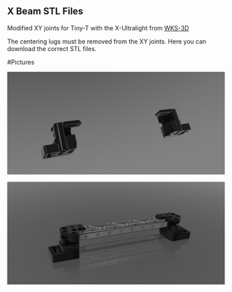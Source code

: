 <h2>X Beam STL Files</h2>

Modified XY joints for Tiny-T with the X-Ultralight from [WKS-3D](https://wks-3d.de/)	

The centering lugs must be removed from the XY joints. Here you can download the correct STL files.


#Pictures

![Here](Tiny-T_1.png)

![Here](Tiny-T_2.png)

